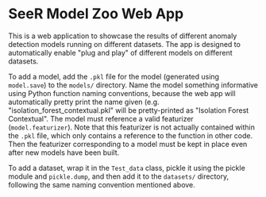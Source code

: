 # SeeR Model Zoo Web App

This is a web application to showcase the results of different anomaly detection models running on different datasets. The app is designed to automatically enable "plug and play" of different models on different datasets. 

To add a model, add the `.pkl` file for the model (generated using `model.save`) to the `models/` directory. Name the model something informative using Python function naming conventions, because the web app will automatically pretty print the name given (e.g. "isolation_forest_contextual.pkl" will be pretty-printed as "Isolation Forest Contextual". The model must reference a valid featurizer (`model.featurizer`). Note that this featurizer is not actually contained within the `.pkl` file, which only contains a reference to the function in other code. Then the featurizer corresponding to a model must be kept in place even after new models have been built. 

To add a dataset, wrap it in the `Test_data` class, pickle it using the pickle module and `pickle.dump`, and then add it to the `datasets/` directory, following the same naming convention mentioned above.